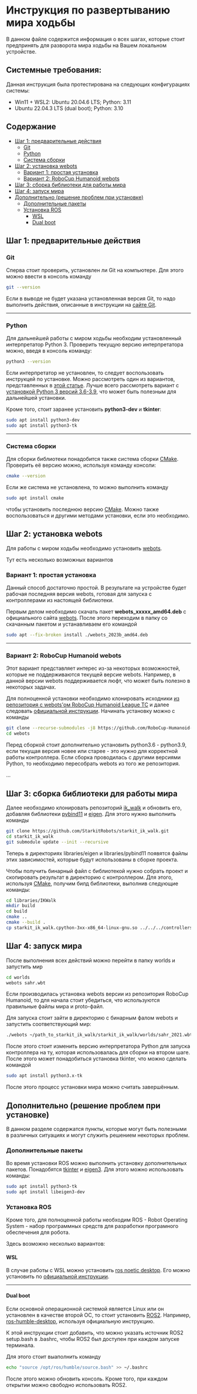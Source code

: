 # Инструкция по развертыванию мира ходьбы

В данном файле содержится информация о всех шагах, которые стоит предпринять для разворота мира ходьбы на Вашем локальном устройстве.

## Системные требования:

Данная инструкция была протестирована на следующих конфигурациях системы:

- Win11 + WSL2: Ubuntu 20.04.6 LTS; Python: 3.11
- Ubuntu 22.04.3 LTS (dual boot);   Python: 3.10

## Содержание

- [Шаг 1: предварительные действия](#шаг-1-предварительные-действия)
    - [Git](#git)
    - [Python](#python)
    - [Система сборки](#система-сборки)
- [Шаг 2: установка webots](#шаг-2-установка-webots)
    - [Вариант 1: простая установка](#вариант-1-простая-установка)
    - [Вариант 2: RoboCup Humanoid webots](#вариант-2-robocup-humanoid-webots)
- [Шаг 3: сборка библиотеки для работы мира](#шаг-3-сборка-библиотеки-для-работы-мира)
- [Шаг 4: запуск мира](#шаг-4-запуск-мира)
- [Дополнительно (решение проблем при установке)](#дополнительно-решение-проблем-при-установке)
    - [Дополнительные пакеты](#дополнительные-пакеты)
    - [Установка ROS](#установка-ros)
        - [WSL](#wsl)
        - [Dual boot](#dual-boot)

## Шаг 1: предварительные действия

### Git

Сперва стоит проверить, установлен ли Git на компьютере. Для этого можно ввести в консоль команду 

```bash
git --version
```

Если в выводе не будет указана установленная версия Git, то надо выполнить действия, описанные в инструкции на [сайте Git](https://git-scm.com/download/linux).

---

### Python

Для дальнейшей работы с миром ходьбы необходим установленный интерпретатор Python 3. Проверить текущую версию интерпретатора можно, введя в консоль команду:

```bash
python3 --version
```

Если интерпретатор не установлен, то следует воспользовать инструкцей по установке. Можно рассмотреть один из вариантов, представленных в [этой статье](https://phoenixnap.com/kb/how-to-install-python-3-ubuntu). Лучше всего рассмотреть вариант с [установкой Python 3 версий 3.6-3.9](https://www.makeuseof.com/install-python-ubuntu/), что может быть полезным для дальнейшей установки.

Кроме того, стоит заранее установить **python3-dev** и **tkinter**:
```bash
sudo apt install python3-dev
sudo apt install python3-tk
```

---

### Система сборки

Для сборки библиотеки понадобится также система сборки [CMake](https://cmake.org/). Проверить её версию можно, используя команду консоли:

```bash
cmake --version
```

Если же система не установлена, то можно выполнить команду

```bash
sudo apt install cmake
```

чтобы установить последнюю версию [CMake](https://cmake.org/). Можно также воспользоваться и другими методами установки, если это необходимо.


## Шаг 2: установка webots

Для работы с миром ходьбы необходимо установить [webots](http://cyberbotics.com). 

Тут есть несколько возможных вариантов

### Вариант 1: простая установка

Данный способ достаточно простой. В результате на устройстве будет рабочая последняя версия webots, готовая для запуска с контроллерами из настоящей библиотеки.

Первым делом необходимо скачать пакет **webots_xxxxx_amd64.deb** с официального сайта [webots](http://cyberbotics.com). После этого переходим в папку со скачанным пакетом и устанавливаем его командой 

```bash
sudo apt --fix-broken install ./webots_2023b_amd64.deb
```

---

### Вариант 2: RoboCup Humanoid webots

Этот вариант представляет интерес из-за некоторых возможностей, которые не поддерживаются текущей версие webots. Например, в данной версии webots поддерживается люфт, что может быть полезно в некоторых задачах.

Для полноценной установки необходимо клонировать исходники [из репозитория с webots'ом RoboCup Humanoid League TC](https://github.com/RoboCup-Humanoid-TC/webots) и далее следовать [официальной инструкции](https://github.com/cyberbotics/webots/wiki/Linux-installation/). Начинать установку можно с команды

```bash
git clone --recurse-submodules -j8 https://github.com/RoboCup-Humanoid-TC/webots.git
cd webots
```

Перед сборкой стоит дополнительно установить python3.6 - python3.9, если текущая версия новее или старее - это нужно для корректной работы контроллера. Если сборка проводилась с другими версиями Python, то необходимо пересобрать webots из того же репозитория.

...

## Шаг 3: сборка библиотеки для работы мира

Далее необходимо клонировать репозиторий [ik_walk](https://github.com/StarkitRobots/starkit_ik_walk) и обновить его, добавляя библиотеки [pybind11](https://github.com/pybind/pybind11) и [eigen](https://eigen.tuxfamily.org/index.php?title=Main_Page). Для этого нужно выполнить команды

```bash
git clone https://github.com/StarkitRobots/starkit_ik_walk.git
cd starkit_ik_walk
git submodule update --init --recursive
```

Теперь в директориях libraries/eigen и libraries/pybind11 появятся файлы этих зависимостей, которые будут использованы в сборке проекта.

Чтобы получить бинарный файл с библиотекой нужно собрать проект и скопировать результат в директорию с контроллером. Для этого, используя [CMake](https://cmake.org/), получим билд библиотеки, выполнив следующие команды:

```bash
cd libraries/IKWalk
mkdir build
cd build
cmake ..
cmake --build .
cp starkit_ik_walk.cpython-3xx-x86_64-linux-gnu.so ../../../controllers/ik_walk/ # instead of 3xx need to place your version of python3; ex: 310 for Python 3.10.xx
```

## Шаг 4: запуск мира

После выполнения всех действий можно перейти в папку worlds и запустить мир

```bash
cd worlds
webots sahr.wbt
```

Если производилась установка webots версии из репозитория RoboCup Humanoid, то для начала стоит убедиться, что используются правильные файлы мира и proto-файл. 

Для запуска стоит зайти в директорию с бинарным фалом webots и запустить соответствующий мир:

```bash
./webots ~/path_to_starkit_ik_walk/starkit_ik_walk/worlds/sahr_2021.wbt
```

После этого стоит изменить версию интерпретатора Python для запуска контроллера на ту, которая использовалась для сборки на втором шаге.
После этого может понадобиться установка tkinter, что можно сделать командой 

```bash
sudo apt install python3.x-tk
```

После этого процесс установки мира можно считать завершённым.

## Дополнительно (решение проблем при установке)

В данном разделе содержатся пункты, которые могут быть полезными в различных ситуациях и могут служить решением некоторых проблем.

### Дополнительные пакеты
Во время установки ROS можно выполнить установку дополнительных пакетов. Понадобятся [tkinter](https://wiki.python.org/moin/TkInter) и [eigen3](https://eigen.tuxfamily.org/index.php?title=Main_Page). Для этого можно использовать команды:

```bash
sudo apt install python3-tk
sudo apt install libeigen3-dev
```

### Установка ROS

Кроме того, для полноценной работы необходим ROS - Robot Operating System - набор программных средств для разработки програмного обеспечения для робота.

Здесь возможно несколько вариантов:

#### WSL

В случае работы с WSL можно установить [ros noetic desktop](https://wiki.ros.org/noetic). Его можно установить по [официальной инструкции](https://wiki.ros.org/noetic/Installation/Ubuntu).

---

#### Dual boot

Если основной операционной системой является Linux или он установлен в качестве второй ОС, то стоит установить [ROS2](https://www.ros.org/). Например, [ros-humble-desktop](https://docs.ros.org/en/humble/Installation.html), используя официальную инструкцию.

К этой инструкции стоит добавить, что можно указать источник ROS2 setup.bash в .bashrc, чтобы ROS2 был доступен при каждом запуске терминала.

Для этого стоит выаполнить команду 

```bash
echo "source /opt/ros/humble/source.bash" >> ~/.bashrc
```

После этого можно обновить консоль. Кроме того, при каждом открытии можно свободно использовать ROS2.
